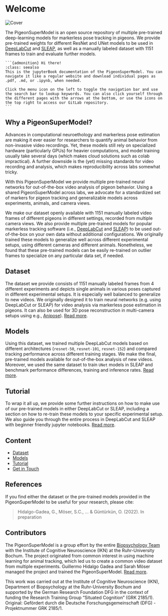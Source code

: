 # Welcome

![Cover](Figures/Fig_1.jpg)

The PigeonSuperModel is an open source repository of multiple pre-trained deep-learning models for markerless pose tracking in pigeons. We provide pre-trained weights for different ResNet and UNet models to be used in [DeepLabCut](https://deeplabcut.github.io/DeepLabCut) and [SLEAP](https://sleap.ai/), as well as a manually labeled dataset with 1151 frames to train and evaluate further models.

````{margin}
```{admonition} Hi there!
:class: seealso
This is the jupyterBook documentation of the PigeonSuperModel. You can navigate it like a regular website and download individual pages as .pdf, .md, or .ipynb, when needed.

Click the menu icon on the left to toggle the navigation bar and use the search bar to lookup keywords. You can also click yourself through the different pages with the arrows at the bottom, or use the icons on the top right to access our GitLab repository.
```
````

## Why a PigeonSuperModel?

Advances in computational neuroethology and markerless pose estimation are making it ever easier for researchers to quantify animal behavior from non-invasive video recordings. Yet, these models still rely on specialized hardware (particularly GPUs) for heavier computations, and model training usually take several days (which makes cloud solutions such as colab impractical). A further downside is the (yet) missing standards for video recording and analysis, which makes reproducibility across labs somewhat tricky.

With this PigeonSuperModel we provide multiple pre-trained neural networks for out-of-the-box video analysis of pigeon behavior. Using a shared PigeonSuperModel across labs, we advocate for a standardized set of markers for pigeon tracking and generalizable models across experiments, animals, and camera views.

We make our dataset openly available with 1151 manually labeled video frames of different pigeons in different settings, recorded from multiple camera views. We also provide multiple pre-trained models for popular markerless tracking software (i.e., [DeepLabCut](https://deeplabcut.github.io/DeepLabCut) and [SLEAP](https://sleap.ai/)) to be used out-of-the-box on your own data without additional configurations. We originally trained these models to generalize well across different experimental setups, using different cameras and different animals. Nonetheless, we found that these pre-trained models can be easily re-trained on outlier frames to specialize on any particular data set, if needed.

## Dataset

The dataset we provide consists of 1151 manually labeled frames from 4 different experiments and depicts single animals in various poses captured in different experimental setups. It is especially well balanced to generalize to new videos. We originally designed it to train neural networks (e.g. using DeepLabCut or SLEAP) for video analysis via markerless pose estimation in pigeons. It can also be used for 3D pose reconstruction in multi-camera setups using e.g., [Anipose](https://anipose.readthedocs.io/en/latest/index.html)). [Read more](Dataset.md).

## Models

Using this dataset, we trained multiple DeepLabCut models based on different architectures (`resnet-50`, `resnet-101`, `resnet-152`) and compared tracking performance across different training stages. We make the final, pre-trained models available for out-of-the-box analysis of new videos. Moreover, we used the same dataset to train `UNet` models in SLEAP and benchmark performance differences, training and inference rates. [Read more](Models.md).

## Tutorial

To wrap it all up, we provide some further instructions on how to make use of our pre-trained models in either DeepLabCut or SLEAP, including a section on how to re-train these models to your specific experimental setup. We also guide you through the entire process in DeepLabCut and SLEAP with beginner friendly jupyter notebooks. [Read more](Tutorial.md).

## Content

* [Dataset](Dataset.md)
* [Models](Models.md)
* [Tutorial](Tutorial.md)
* [Get in Touch](GetInTouch.md)

## References

If you find either the dataset or the pre-trained models provided in the PigeonSuperModel to be useful for your research, please cite:
> Hidalgo-Gadea, G., Möser, S.C., ... & Güntürkün, O. (2022). In preparation

## Contributors

The PigeonSuperModel is a group effort by the entire [Biopsychology Team](https://www.ruhr-uni-bochum.de/biopsy/members.html) with the Institute of Cognitive Neuroscience (IKN) at the Ruhr-University Bochum. The project originated from common interest in using machine learning for animal tracking, which led us to create a common video dataset from multiple experiments. Guillermo Hidalgo Gadea and Sarah Möser managed the project and trained the PigeonSuperModel. [Read more](GetInTouch.md).

This work was carried out at the Institute of Cognitive Neuroscience (IKN), Department of Biopsychology at the Ruhr-University Bochum and supported by the German Research Foundation DFG in the context of funding the Research Training Group “Situated Cognition” (GRK 2185/1). Original: Gefördert durch die Deutsche Forschungsgemeinschaft (DFG) - Projektnummer GRK 2185/1.
